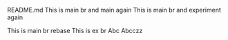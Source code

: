 README.md
This is main br and main again
This is main br and experiment again

This is main br rebase
This is ex br
Abc
Abcczz
